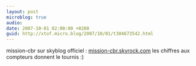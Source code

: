 ```yaml
---
layout: post
microblog: true
audio: 
date: 2007-10-01 02:00:00 +0200
guid: http://xtof.micro.blog/2007/10/01/t304673542.html
---
```

mission-cbr sur skyblog officiel : [mission-cbr.skyrock.com](http://mission-cbr.skyrock.com/) les chiffres aux compteurs donnent le tournis :)
